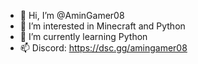- 👋 Hi, I’m @AminGamer08
- 👀 I’m interested in Minecraft and Python
- 🌱 I’m currently learning Python
- 📫 Discord: https://dsc.gg/amingamer08

<!---
AminGamer08/AminGamer08 is a ✨ special ✨ repository because its `README.md` (this file) appears on your GitHub profile.
You can click the Preview link to take a look at your changes.
--->

